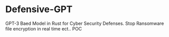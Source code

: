 # Defensive-GPT
GPT-3 Baed Model in Rust for Cyber Security Defenses. Stop Ransomware file encryption in real time ect.. POC 
